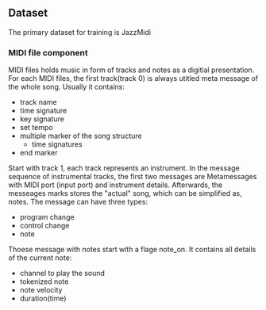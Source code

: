 ## Dataset
The primary dataset for training is JazzMidi

### MIDI file component
MIDI files holds music in form of tracks and notes as a digitial presentation. For each MIDI files, the first track(track 0) is always utitled meta message of the whole song. Usually it contains:
- track name
- time signature
- key signature
- set tempo
- multiple marker of the song structure
    - time signatures 
- end marker

Start with track 1, each track represents an instrument. In the message sequence of instrumental tracks, the first two messages are Metamessages with MIDI port (input port) and instrument details. Afterwards, the messeages marks stores the "actual" song, which can be simplified as, notes. The message can have three types:
- program change
- control change
- note 

Thoese message with notes start with a flage note_on. It contains all details of the current note:
- channel to play the sound
- tokenized note
- note velocity
- duration(time)